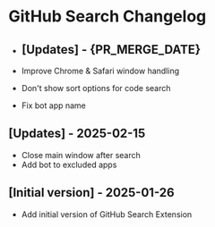 # GitHub Search Changelog

- ## [Updates] - {PR_MERGE_DATE}

- Improve Chrome & Safari window handling
- Don't show sort options for code search
- Fix bot app name

## [Updates] - 2025-02-15

- Close main window after search
- Add bot to excluded apps

## [Initial version] - 2025-01-26

- Add initial version of GitHub Search Extension
